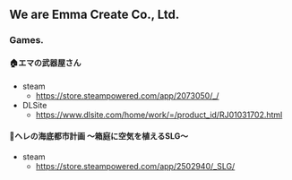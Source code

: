 ## We are Emma Create Co., Ltd.

### Games.

#### 🏠エマの武器屋さん

- steam
  - https://store.steampowered.com/app/2073050/_/
- DLSite
  - https://www.dlsite.com/home/work/=/product_id/RJ01031702.html

#### 🐋ヘレの海底都市計画 ～箱庭に空気を植えるSLG～

- steam
  - https://store.steampowered.com/app/2502940/_SLG/
